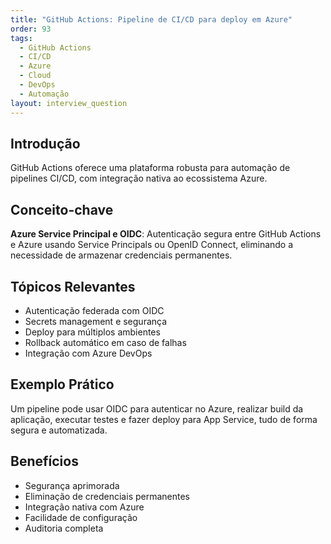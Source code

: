 ```yaml
---
title: "GitHub Actions: Pipeline de CI/CD para deploy em Azure"
order: 93
tags:
  - GitHub Actions
  - CI/CD
  - Azure
  - Cloud
  - DevOps
  - Automação
layout: interview_question
---
```


## Introdução

GitHub Actions oferece uma plataforma robusta para automação de pipelines CI/CD, com integração nativa ao ecossistema Azure.

## Conceito-chave

**Azure Service Principal e OIDC**: Autenticação segura entre GitHub Actions e Azure usando Service Principals ou OpenID Connect, eliminando a necessidade de armazenar credenciais permanentes.

## Tópicos Relevantes

- Autenticação federada com OIDC
- Secrets management e segurança
- Deploy para múltiplos ambientes
- Rollback automático em caso de falhas
- Integração com Azure DevOps

## Exemplo Prático

Um pipeline pode usar OIDC para autenticar no Azure, realizar build da aplicação, executar testes e fazer deploy para App Service, tudo de forma segura e automatizada.

## Benefícios

- Segurança aprimorada
- Eliminação de credenciais permanentes
- Integração nativa com Azure
- Facilidade de configuração
- Auditoria completa
